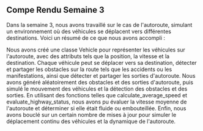 **Compe Rendu Semaine 3**
---
Dans la semaine 3, nous avons travaillé sur le cas de l'autoroute, simulant un environnement où des véhicules se déplacent vers différentes destinations. Voici un résumé de ce que nous avons accompli :

Nous avons créé une classe Vehicle pour représenter les véhicules sur l'autoroute, avec des attributs tels que la position, la vitesse et la destination.
Chaque véhicule peut se déplacer vers sa destination, détecter et partager les obstacles sur la route tels que les accidents ou les manifestations, ainsi que détecter et partager les sorties d'autoroute.
Nous avons généré aléatoirement des obstacles et des sorties d'autoroute, puis simulé le mouvement des véhicules et la détection des obstacles et des sorties.
En utilisant des fonctions telles que calculate_average_speed et evaluate_highway_status, nous avons pu évaluer la vitesse moyenne de l'autoroute et déterminer si elle était fluide ou embouteillée.
Enfin, nous avons bouclé sur un certain nombre de mises à jour pour simuler le déplacement continu des véhicules et la dynamique de l'autoroute.
